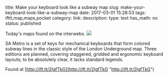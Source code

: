 title: Make your keyboard look like a subway map
slug: make-your-keyboard-look-like-a-subway-map
date: 2017-03-01 15:28:53
tags: ifttt,map,maps,pocket
category: 
link: 
description: 
type: text
has_math: no
status: published

Today's maps found on the interwebs. ![](http://ift.tt/2lNGXJE)  
  

SA Metro is a set of keys for mechanical keyboards that form colored subway lines in the classic style of the London Underground map. Three editions are planned, covering staggered, gridded and ergonomic keyboard layouts; to be absolutely clear, it lacks standard legends.  
  

Found at [http://ift.tt/2lgfTkG](http://ift.tt/2lgfTkG "http://ift.tt/2lgfTkG")



